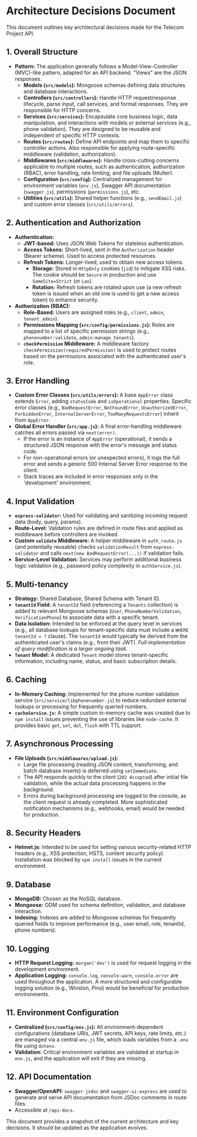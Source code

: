 # Architecture Decisions Document

This document outlines key architectural decisions made for the Telecom Project API.

## 1. Overall Structure

*   **Pattern:** The application generally follows a Model-View-Controller (MVC)-like pattern, adapted for an API backend. "Views" are the JSON responses.
    *   **Models (`src/models`):** Mongoose schemas defining data structures and database interactions.
    *   **Controllers (`src/controllers`):** Handle HTTP request/response lifecycle, parse input, call services, and format responses. They are responsible for HTTP concerns.
    *   **Services (`src/services`):** Encapsulate core business logic, data manipulation, and interactions with models or external services (e.g., phone validation). They are designed to be reusable and independent of specific HTTP contexts.
    *   **Routes (`src/routes`):** Define API endpoints and map them to specific controller actions. Also responsible for applying route-specific middleware (validation, authorization).
    *   **Middlewares (`src/middlewares`):** Handle cross-cutting concerns applicable to multiple routes, such as authentication, authorization (RBAC), error handling, rate limiting, and file uploads (Multer).
    *   **Configuration (`src/config`):** Centralized management for environment variables (`env.js`), Swagger API documentation (`swagger.js`), permissions (`permissions.js`), etc.
    *   **Utilities (`src/utils`):** Shared helper functions (e.g., `sendEmail.js`) and custom error classes (`src/utils/errors`).

## 2. Authentication and Authorization

*   **Authentication:**
    *   **JWT-based:** Uses JSON Web Tokens for stateless authentication.
    *   **Access Tokens:** Short-lived, sent in the `Authorization` header (Bearer scheme). Used to access protected resources.
    *   **Refresh Tokens:** Longer-lived, used to obtain new access tokens.
        *   **Storage:** Stored in `HttpOnly` cookies (`jid`) to mitigate XSS risks. The cookie should be `Secure` in production and use `SameSite=Strict` (or `Lax`).
        *   **Rotation:** Refresh tokens are rotated upon use (a new refresh token is issued when an old one is used to get a new access token) to enhance security.
*   **Authorization (RBAC):**
    *   **Role-Based:** Users are assigned roles (e.g., `client`, `admin`, `tenant_admin`).
    *   **Permissions Mapping (`src/config/permissions.js`):** Roles are mapped to a list of specific permission strings (e.g., `phonenumber:validate`, `admin:manage_tenants`).
    *   **`checkPermission` Middleware:** A middleware factory `checkPermission(requiredPermission)` is used to protect routes based on the permissions associated with the authenticated user's role.

## 3. Error Handling

*   **Custom Error Classes (`src/utils/errors`):** A base `AppError` class extends `Error`, adding `statusCode` and `isOperational` properties. Specific error classes (e.g., `BadRequestError`, `NotFoundError`, `UnauthorizedError`, `ForbiddenError`, `InternalServerError`, `TooManyRequestsError`) inherit from `AppError`.
*   **Global Error Handler (`src/app.js`):** A final error-handling middleware catches all errors passed via `next(error)`.
    *   If the error is an instance of `AppError` (operational), it sends a structured JSON response with the error's message and status code.
    *   For non-operational errors (or unexpected errors), it logs the full error and sends a generic 500 Internal Server Error response to the client.
    *   Stack traces are included in error responses only in the 'development' environment.

## 4. Input Validation

*   **`express-validator`:** Used for validating and sanitizing incoming request data (body, query, params).
*   **Route-Level:** Validation rules are defined in route files and applied as middleware before controllers are invoked.
*   **Custom `validate` Middleware:** A helper middleware in `auth_route.js` (and potentially reusable) checks `validationResult` from `express-validator` and calls `next(new BadRequestError(...))` if validation fails.
*   **Service-Level Validation:** Services may perform additional business logic validation (e.g., password policy complexity in `authService.js`).

## 5. Multi-tenancy

*   **Strategy:** Shared Database, Shared Schema with Tenant ID.
*   **`tenantId` Field:** A `tenantId` field (referencing a `Tenants` collection) is added to relevant Mongoose schemas (`User`, `PhoneNumberValidation`, `VerificationPhone`) to associate data with a specific tenant.
*   **Data Isolation:** Intended to be enforced at the query level in services (e.g., all database lookups for tenant-specific data must include a `WHERE tenantId = ?` clause). The `tenantId` would typically be derived from the authenticated user's claims (e.g., from their JWT). *Full implementation of query modification is a larger ongoing task.*
*   **`Tenant` Model:** A dedicated `Tenant` model stores tenant-specific information, including name, status, and basic subscription details.

## 6. Caching

*   **In-Memory Caching:** Implemented for the phone number validation service (`src/service/libphonenumber.js`) to reduce redundant external lookups or processing for frequently queried numbers.
*   **`cacheService.js`:** A simple custom in-memory cache was created due to `npm install` issues preventing the use of libraries like `node-cache`. It provides basic `get`, `set`, `del`, `flush` with TTL support.

## 7. Asynchronous Processing

*   **File Uploads (`src/middlewares/upload.js`):**
    *   Large file processing (reading JSON content, transforming, and batch database inserts) is deferred using `setImmediate`.
    *   The API responds quickly to the client (`202 Accepted`) after initial file validation, while the actual data processing happens in the background.
    *   Errors during background processing are logged to the console, as the client request is already completed. More sophisticated notification mechanisms (e.g., webhooks, email) would be needed for production.

## 8. Security Headers

*   **Helmet.js:** Intended to be used for setting various security-related HTTP headers (e.g., XSS protection, HSTS, content security policy). Installation was blocked by `npm install` issues in the current environment.

## 9. Database

*   **MongoDB:** Chosen as the NoSQL database.
*   **Mongoose:** ODM used for schema definition, validation, and database interaction.
*   **Indexing:** Indexes are added to Mongoose schemas for frequently queried fields to improve performance (e.g., user email, role, tenantId, phone numbers).

## 10. Logging

*   **HTTP Request Logging:** `morgan('dev')` is used for request logging in the development environment.
*   **Application Logging:** `console.log`, `console.warn`, `console.error` are used throughout the application. A more structured and configurable logging solution (e.g., Winston, Pino) would be beneficial for production environments.

## 11. Environment Configuration

*   **Centralized (`src/config/env.js`):** All environment-dependent configurations (database URIs, JWT secrets, API keys, rate limits, etc.) are managed via a central `env.js` file, which loads variables from a `.env` file using `dotenv`.
*   **Validation:** Critical environment variables are validated at startup in `env.js`, and the application will exit if they are missing.

## 12. API Documentation

*   **Swagger/OpenAPI:** `swagger-jsdoc` and `swagger-ui-express` are used to generate and serve API documentation from JSDoc comments in route files.
*   Accessible at `/api-docs`.

This document provides a snapshot of the current architecture and key decisions. It should be updated as the application evolves.
